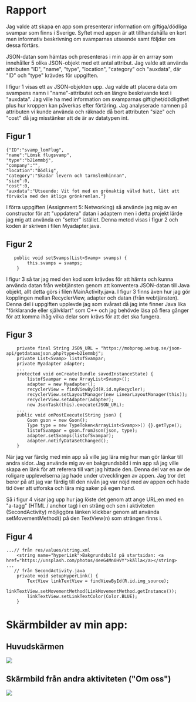
# Rapport

Jag valde att skapa en app som presenterar information om giftiga/dödliga svampar som finns i Sverige. 
Syftet med appen är att tillhandahålla en kort men informativ beskrivning om svamparnas utseende samt följder om dessa förtärs.

JSON-datan som hämtas och presenteras i min app är en arrray som innehåller 5 olika JSON-objekt med ett antal attribut.
Jag valde att använda attributen "ID", "name", "type", "location", "category" och "auxdata", där "ID" och "type" krävdes för uppgiften.  

I figur 1 visas ett av JSON-objekten upp. Jag valde att placera data om svampens namn i "name"-attributet och en längre beskrivande text i "auxdata".
Jag ville ha med information om svamparnas giftighet/dödligthet plus hur kroppen kan påverkas efter förtäring.
Jag analyserade namnen på attributen vi kunde använda och räknade då bort attributen "size" och "cost"
då jag misstänker att de är av datatypen int. 

## Figur 1
```
{"ID":"svamp_lomFlug", 
"name":"Lömsk flugsvamp",
"type":"b21emmbj",
"company":"",
"location":"Dödlig",
"category":"Skadar levern och tarmslemhinnan",
"size":0,
"cost":0,
"auxdata":"Utseende: Vit fot med en grönaktig välvd hatt, lätt att förväxla med den ätliga grönkremlan."}
```

I förra uppgiften (Assignment 5: Networking) så använde jag mig av en constructor för att "uppdatera" datan i adaptern
men i detta projekt lärde jag mig att använda en "setter" istället. Denna metod visas i figur 2 och koden är skriven i filen Myadapter.java. 

## Figur 2
```
   public void setSvamps(List<Svamp> svamps) {
        this.svamps = svamps;
    }
```

I figur 3 så tar jag med den kod som krävdes för att hämta och kunna använda datan från webtjänsten genom 
att konventera JSON-datan till Java objekt, allt detta görs i filen MainActivity.java. 
I figur 3 finns även hur jag gör kopplingen mellan RecyclerView, adapter och datan (från webtjänsten). 
Denna del i uppgiften upplevde jag som svårast då jag inte finner Java lika "förklarande eller självklart" som C++ och 
jag behövde läsa på flera gånger för att komma ihåg vilka delar som krävs för att det ska fungera.

## Figur 3
```
    private final String JSON_URL = "https://mobprog.webug.se/json-api/getdataasjson.php?type=b21emmbj";
    private List<Svamp> listofSvampar;
    private Myadapter adapter;
    ...
    protected void onCreate(Bundle savedInstanceState) {
        listofSvampar = new ArrayList<Svamp>();
        adapter = new Myadapter();
        recyclerView = findViewById(R.id.myRecycler);
        recyclerView.setLayoutManager(new LinearLayoutManager(this));
        recyclerView.setAdapter(adapter);
        new JsonTask(this).execute(JSON_URL);
    ...
    public void onPostExecute(String json) {
        Gson gson = new Gson();
        Type type = new TypeToken<ArrayList<Svamp>>() {}.getType();
        listofSvampar = gson.fromJson(json, type);
        adapter.setSvamps(listofSvampar);
        adapter.notifyDataSetChanged();
    }
```

När jag var färdig med min app så ville jag lära mig hur man gör länkar till andra sidor. Jag använde mig av en 
bakgrundsbild i min app så jag ville skapa en länk för att referera till vart jag hittade den. Denna del var en av de roligare upplevelserna jag hade under utvecklingen av appen.
Jag tror det beror på att jag var färdig till den nivån jag var nöjd med av appen och hade tid över att utforska och lära mig saker på egen hand. 

Så i figur 4 visar jag upp hur jag löste det genom att ange URL;en med en "a-tagg" (HTML / anchor tag) i en sträng och sen 
i aktiviteten (SecondActivity) möjliggöra länken klickbar genom att använda setMovementMethod() på den TextView(n) som strängen finns i. 

## Figur 4
```
...// från res/values/string.xml
    <string name="hyperLink">Bakgrundsbild på startsidan: <a href="https://unsplash.com/photos/4eeG4Mn0HVY">källa</a></string>
...
   // från SecondActivity.java
    private void setupHyperLink() {
        TextView linkTextView = findViewById(R.id.img_source);
        linkTextView.setMovementMethod(LinkMovementMethod.getInstance());
        linkTextView.setLinkTextColor(Color.BLUE);
    }
```

# Skärmbilder av min app:

## Huvudskärmen
![](first.png)

## Skärmbild från andra aktiviteten ("Om oss")
![](second.png)

